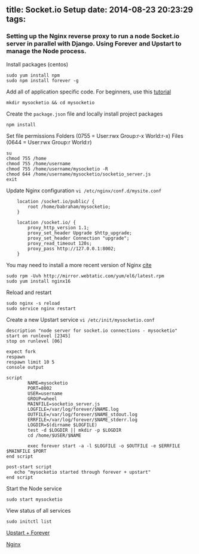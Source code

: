 title: Socket.io Setup
date: 2014-08-23 20:23:29
tags:
---

### Setting up the Nginx reverse proxy to run a node Socket.io server in parallel with Django. Using Forever and Upstart to manage the Node process.

Install packages (centos)
``` "bash"
sudo yum install npm
sudo npm install forever -g
```

Add all of application specific code. For beginners, use this [tutorial](http://www.nodebeginner.org/)
``` "bash"
mkdir mysocketio && cd mysocketio
```

Create the `package.json` file and locally install project packages
``` "bash"
npm install
```

Set file permissions
  Folders (0755 = User:rwx Group:r-x World:r-x)
  Files (0644 = User:rwx Group:r World:r)
``` "bash"
su
chmod 755 /home
chmod 755 /home/username
chmod 755 /home/username/mysocketio -R
chmod 644 /home/username/mysocketio/socketio_server.js
exit
```

Update Nginx configuration
`vi /etc/nginx/conf.d/mysite.conf`
``` "nginx" "Add the following snippet to the top of your port 80 listener"
    location /socket.io/public/ {
        root /home/babraham/mysocketio;
    }

    location /socket.io/ {
        proxy_http_version 1.1;
        proxy_set_header Upgrade $http_upgrade;
        proxy_set_header Connection "upgrade";
        proxy_read_timeout 120s;
        proxy_pass http://127.0.0.1:8002;
    }
```

You may need to install a more recent version of Nginx [cite](https://webtatic.com/packages/nginx14/)
``` "bash"
sudo rpm -Uvh http://mirror.webtatic.com/yum/el6/latest.rpm
sudo yum install nginx16
```

Reload and restart
``` "bash"
sudo nginx -s reload
sudo service nginx restart
```

Create a new Upstart service
`vi /etc/init/mysocketio.conf`
``` "bash"
description "node server for socket.io connections - mysocketio"
start on runlevel [2345]
stop on runlevel [06]

expect fork
respawn
respawn limit 10 5
console output

script
        NAME=mysocketio
        PORT=8002
        USER=username
        GROUP=wheel
        MAINFILE=socketio_server.js
        LOGFILE=/var/log/forever/$NAME.log
        OUTFILE=/var/log/forever/$NAME_stdout.log
        ERRFILE=/var/log/forever/$NAME_stderr.log
        LOGDIR=$(dirname $LOGFILE)
        test -d $LOGDIR || mkdir -p $LOGDIR
        cd /home/$USER/$NAME

        exec forever start -a -l $LOGFILE -o $OUTFILE -e $ERRFILE $MAINFILE $PORT
end script

post-start script
   echo "mysocketio started through forever + upstart"
end script
```

Start the Node service
``` "bash"
sudo start mysocketio
```

View status of all services
``` "bash"
sudo initctl list
```

[Upstart + Forever](http://technosophos.com/2013/03/06/how-use-ubuntus-upstart-control-nodejs-forever.html)

[Nginx](http://blog.martinfjordvald.com/2013/02/websockets-in-nginx/)

